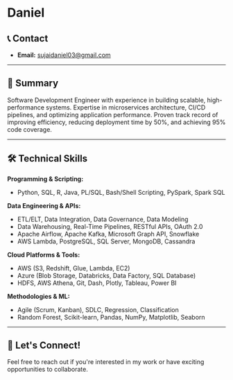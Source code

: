 # Daniel

## 📞 Contact  
- **Email:** [sujaidaniel03@gmail.com](mailto:sujaidaniel03@gmail.com)  


---

## 📝 Summary  
Software Development Engineer with experience in building scalable, high-performance systems. Expertise in microservices architecture, CI/CD pipelines, and optimizing application performance. Proven track record of improving efficiency, reducing deployment time by 50%, and achieving 95% code coverage.

---

## 🛠️ Technical Skills  

**Programming & Scripting:**  
- Python, SQL, R, Java, PL/SQL, Bash/Shell Scripting, PySpark, Spark SQL  

**Data Engineering & APIs:**  
- ETL/ELT, Data Integration, Data Governance, Data Modeling  
- Data Warehousing, Real-Time Pipelines, RESTful APIs, OAuth 2.0  
- Apache Airflow, Apache Kafka, Microsoft Graph API, Snowflake  
- AWS Lambda, PostgreSQL, SQL Server, MongoDB, Cassandra  

**Cloud Platforms & Tools:**  
- AWS (S3, Redshift, Glue, Lambda, EC2)  
- Azure (Blob Storage, Databricks, Data Factory, SQL Database)  
- HDFS, AWS Athena, Git, Dash, Plotly, Tableau, Power BI  

**Methodologies & ML:**  
- Agile (Scrum, Kanban), SDLC, Regression, Classification  
- Random Forest, Scikit-learn, Pandas, NumPy, Matplotlib, Seaborn  

---

## 🚀 Let's Connect!  
Feel free to reach out if you're interested in my work or have exciting opportunities to collaborate.  
